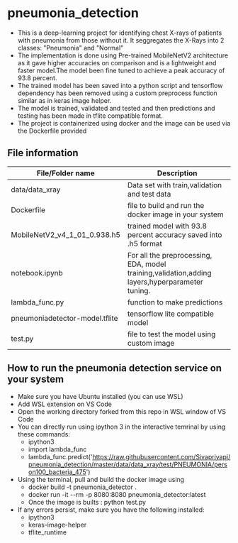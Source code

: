 # pneumonia_detection

* This is a deep-learning project for identifying chest X-rays of patients with pneumonia from those without it. It seggregates the X-Rays into 2 classes: "Pneumonia" and "Normal"
* The implementation is done using Pre-trained MobileNetV2 architecture as it gave higher accuracies on comparison and is a lightweight and faster model.The model been fine tuned to achieve a peak accuracy of 93.8 percent.
* The trained model has been saved into a python script and tensorflow dependency has been removed using a custom preprocess function similar as in keras image helper.
* The model is trained, validated and tested and then predictions and testing has been made in tflite compatible format.
* The project is containerized using docker and the image can be used via the Dockerfile provided

## File information
|File/Folder name|Description|
|---|--
|data/data_xray|Data set with train,validation and test data|
|Dockerfile|file to build and run the docker image in your system|
|MobileNetV2_v4_1_01_0.938.h5|trained model with 93.8 percent accuracy saved into .h5 format|
|notebook.ipynb|For all the preprocessing, EDA, model training,validation,adding layers,hyperparameter tuning.|
|lambda_func.py|function to make predictions|
|pneumoniadetector-model.tflite|tensorflow lite compatible model|
|test.py|file to test the model using custom image|
## How to run the pneumonia detection service on your system
* Make sure you have Ubuntu installed (you can use WSL)
* Add WSL extension on VS Code 
* Open the working directory forked from this repo in WSL window of VS Code
* You can directly run using ipython 3 in the interactive temrinal by using these commands:
     * ipython3
     * import lambda_func
     * lambda_func.predict('https://raw.githubusercontent.com/Sivapriyapj/pneumonia_detection/master/data/data_xray/test/PNEUMONIA/person100_bacteria_475')
* Using the terminal, pull and build the docker image using
     * docker build -t pneumonia_detector .
     * docker run -it --rm -p 8080:8080 pneumonia_detector:latest
     * Once the image is builts : python test.py
* If any errors persist, make sure you have the following installed:
     * ipython3
     * keras-image-helper
     * tflite_runtime

